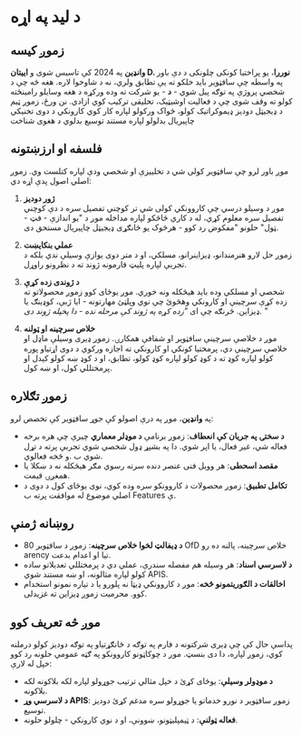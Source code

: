 # د لید په اړه

## زموږ کیسه

**وانډین** په 2024 کې تاسیس شوی و **اییتان D. نوررا**، یو پراختیا کونکی چلونکی
 د دې باور په واسطه چې سافټویر باید خلکو ته یې تطابق ولري، نه د شاوخوا لاره.
 هغه څه چې د شخصي پروژې په توګه پیل شوي - **د** - یو شرکت ته وده ورکړه
 د هغه وسایلو رامینځته کولو ته وقف شوی چې د فعالیت اوشیټیک، تخلیقی ترکیب کوي
 ازادي. نن ورځ، زموږ ټیم د ډیجیټل دودیز ډیموکراتیک کولو، ځواک ورکولو لپاره کار کوي
 کارونکي د دوی تخنیکي چاپیریال بدلولو لپاره مستند توسیع بدلوي
 د هغوی شناخت

## فلسفه او ارزښتونه

موږ باور لرو چې سافټویر کولی شي د تخلییزې او شخصي ودې لپاره کتلست وي. زموږ
 اصلي اصول پدې اړه دي:

1.  **ژور دودیز**\
    موږ د وسیلو درسي چې کاروونکي کولی شي تر کوچني تفصیل سره د دې کوچني تفصیل سره معلوم کړي، له
     د کاري څاڅکو لپاره مداخله موږ د "یو اندازې - فټ - ټول" حلونو "مفکوض رد کوو
     \- هرڅوک یو ځانګړی ډیجیټل چاپیریال مستحق دی.

2.  **عملي بنکایښت**\
    زموږ حل لارو هنرمندانو، ډیزاینرانو، مسلکي، او د
     متر دوی یوازې وسیلې ندي بلکه د تجربې لپاره پلیټ فارمونه
     ژوند ته د نظرونو راوړل.

3.  **د ژوندی زده کړې**\
    شخصي او مسلکي وده باید هیڅکله ونه خوري. موږ یوځای کوو
     زموږ محصولاتو ته زده کړې سرچینې او کارونکي وهڅوئ چې نوي وپلټئ
     مهارتونه - ایا ژبې، کوډینګ یا ډیزاین. څرنګه چې ای *"زده کړه
     په ژوند کې مرحله نده - دا پخپله ژوند دی. "*

4.  **خلاص سرچینه او ټولنه**\
    موږ د خلاصې سرچینې سافټویر او شفافې همکارۍ. زموږ ډیری
     وسیلې ماډل او خلاصې سرچینې دي، پرمختیا کونکي او کارونکي ته اجازه ورکوي
     د دوی اړتیاو پوره کولو لپاره کوډ ته د کوډ کولو لپاره کوډ کولو، تطابق، او د کوډ ښه کولو کېدل او پرمختللي کول، او ښه کول.

## زموږ تګلاره

په **وانډین**، موږ په درې اصولو کې جوړ سافټویر کې تخصص لرو:

*   **د سختۍ په جریان کې انعطاف**: زموږ برنامې **د موډلر معماري**
    چیرې چې هره برخه فعاله شي، غیر فعال، یا اپر شوي. دا
     په بشپړ ډول شخصي شوي تجربې پرته د تړل شوي ب .و څخه فعالوي.
*   **مقصد اسحطی**: هر وویل فنی عنصر دنده سرته رسوي مګر هیڅکله نه
     د ښکلا یا همغږۍ قیمت.
*   **تکامل تطبیق**: زموږ محصولات د کاروونکو سره وده کوي، نوی یوځای کول
     د دوی د اصلي موضوع له موافقت پرته ب Features ې.

## روښانه ژمنې

*   **د ډیفالټ لخوا خلاص سرچینه**: زموږ د سافټویر 80 OfD خلاص سرچینه، پالنه ده
     رو arency تیا او اعدام بدعت.
*   **د لاسرسي اسناد**: هر وسیله هم مفصله سندرې، عملي دي
     د پرمختللي تعدیلاتو ساده کولو لپاره مثالونه، او ښه مستند شوي APIS.
*   **اخالقات د الګوریتمونو څخه**: موږ د کاروونکي ډیټا نه پلورو یا د تیاره نمونو استخدام کوو.
     محرمیت زموږ ډیزاین ته غزیدلی.

## موږ څه تعریف کوو

پداسې حال کې چې ډیری شرکتونه د فارم په توګه د ځانګړتیاو په توګه دودیز کولو درملنه کوي، زموږ لپاره، دا دی
 بنسټ. موږ د چوکاټونو کاروونکو په ګټه عمومي حلونه رد کوو
 خپل له لارې:

*   **د موډولر وسیلې**: یوځای کړئ د خپل مثالي ترتیب جوړولو لپاره لکه بلاکونه لکه بلاکونه.
*   **د لاسرسي وړ APIS**: زموږ سافټویر د نورو خدماتو یا جوړولو سره مدغم کړئ
     دودیز توسیع.
*   **فعاله ټولنې**: د ټیمپلیټونو، ښوونې، او
     د نوي کارونکي - چلولو حلونه.
